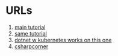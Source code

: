 

# URLs
1. [main tutorial](https://dev.to/christianzink/how-to-build-an-asp-net-core-kubernetes-microservices-architecture-with-angular-on-local-docker-desktop-using-ingress-395n)
2. [same tutorial](https://levelup.gitconnected.com/kubernetes-angular-asp-net-core-microservice-architecture-c46fc66ede44)
3. [dotnet w kubernetes works on this one](https://javascript.plainenglish.io/build-end-to-end-net-core-api-and-angular-application-using-kubernetes-b1b75ea4bda9)
4. [csharpcorner](https://www.c-sharpcorner.com/blogs/build-endtoend-net-core-api-and-angular-application-on-kubernetes)




